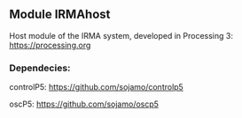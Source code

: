 ## Module IRMAhost 

Host module of the IRMA system, developed in Processing 3: https://processing.org


### Dependecies:


controlP5: https://github.com/sojamo/controlp5

oscP5: https://github.com/sojamo/oscp5

